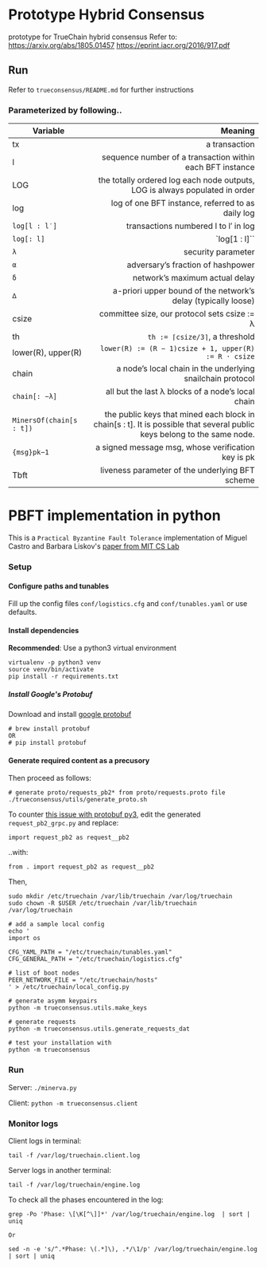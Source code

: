 # Prototype Hybrid Consensus
prototype for TrueChain hybrid consensus
Refer to:
https://arxiv.org/abs/1805.01457
https://eprint.iacr.org/2016/917.pdf

## Run

Refer to `trueconsensus/README.md` for further instructions

### Parameterized by following..

Variable | Meaning |
--- | ---:|
tx | a transaction
l | sequence number of a transaction within each BFT instance
LOG | the totally ordered log each node outputs, LOG is always populated in order
log | log of one BFT instance, referred to as daily log
`log[l : l′]` | transactions numbered l to l′ in log
`log[: l]` | `log[1 : l]``
`λ` | security parameter
`α` | adversary’s fraction of hashpower
`δ` | network’s maximum actual delay
`∆` | a-priori upper bound of the network’s delay (typically loose)
csize | committee size, our protocol sets csize := λ
th | `th := ⌈csize/3⌉`, a threshold
lower(R), upper(R) | ```lower(R) := (R − 1)csize + 1, upper(R) := R · csize```
chain | a node’s local chain in the underlying snailchain protocol
`chain[: −λ]` | all but the last λ blocks of a node’s local chain
`MinersOf(chain[s : t])` | the public keys that mined each block in chain[s : t]. It is possible that several public keys belong to the same node.
`{msg}pk−1` | a signed message msg, whose verification key is pk
Tbft | liveness parameter of the underlying BFT scheme

# PBFT implementation in python

This is a `Practical Byzantine Fault Tolerance` implementation of Miguel Castro and Barbara Liskov's [paper from MIT CS Lab](pmg.csail.mit.edu/papers/osdi99.pdf)

### Setup

#### Configure paths and tunables

Fill up the config files `conf/logistics.cfg` and `conf/tunables.yaml` or use defaults.

#### Install dependencies

__Recommended__: Use a python3 virtual environment

```
virtualenv -p python3 venv
source venv/bin/activate
pip install -r requirements.txt
```

##### Install Google's Protobuf

Download and install [google protobuf](https://github.com/google/protobuf/tree/master/python/google)

```
# brew install protobuf
OR 
# pip install protobuf
```

#### Generate required content as a precusory

Then proceed as follows:

```
# generate proto/requests_pb2* from proto/requests.proto file
./trueconsensus/utils/generate_proto.sh
```

To counter [this issue with protobuf py3](https://github.com/google/protobuf/issues/1491),
edit the generated `request_pb2_grpc.py` and replace:

```
import request_pb2 as request__pb2
```

..with:

```
from . import request_pb2 as request__pb2
```

Then,

```
sudo mkdir /etc/truechain /var/lib/truechain /var/log/truechain
sudo chown -R $USER /etc/truechain /var/lib/truechain /var/log/truechain

# add a sample local config
echo '
import os

CFG_YAML_PATH = "/etc/truechain/tunables.yaml"
CFG_GENERAL_PATH = "/etc/truechain/logistics.cfg"

# list of boot nodes
PEER_NETWORK_FILE = "/etc/truechain/hosts"
' > /etc/truechain/local_config.py

# generate asymm keypairs
python -m trueconsensus.utils.make_keys

# generate requests
python -m trueconsensus.utils.generate_requests_dat

# test your installation with 
python -m trueconsensus
```

### Run

Server: `./minerva.py`

Client: `python -m trueconsensus.client`

### Monitor logs

Client logs in terminal:

```
tail -f /var/log/truechain.client.log 
```

Server logs in another terminal:

```
tail -f /var/log/truechain/engine.log 
```

To check all the phases encountered in the log:

```
grep -Po 'Phase: \[\K[^\]]*' /var/log/truechain/engine.log  | sort | uniq

Or

sed -n -e 's/^.*Phase: \(.*]\), .*/\1/p' /var/log/truechain/engine.log | sort | uniq
```
